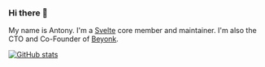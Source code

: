 ### Hi there 👋

My name is Antony. I'm a [Svelte](https://svelte.dev) core member and maintainer. I'm also the CTO and Co-Founder of [Beyonk](https://beyonk.com).

[![GitHub stats](https://github-readme-stats.vercel.app/api?username=antony&theme=gotham&show_icons=true&include_all_commits=true&hide_border=true&bg_color=0d1117&title_color=FF0080&icon_color=FF0080&text_color=fefefe)](https://github.com/anuraghazra/github-readme-stats)
